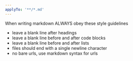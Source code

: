 ```yaml
---
applyTo: '**/*.md'
---
```


When writing markdown ALWAYS obey these style guidelines

- leave a blank line after headings
- leave a blank line before and after code blocks
- leave a blank line before and after lists
- files should end with a single newline character
- no bare urls, use markdown syntax for urls
